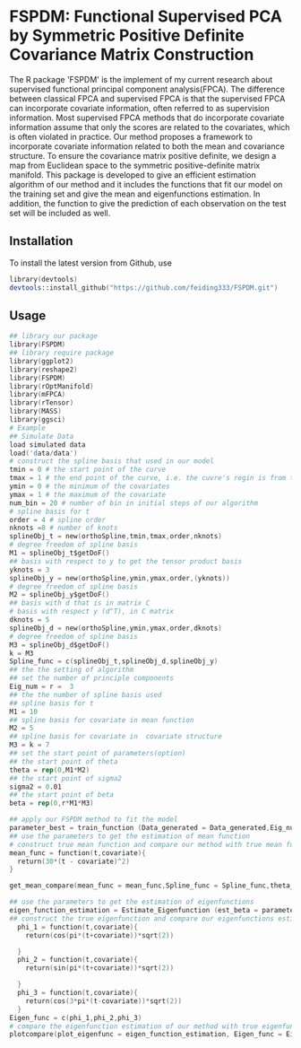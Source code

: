 # FSPDM: Functional Supervised PCA by Symmetric Positive Definite Covariance Matrix Construction

The R package 'FSPDM'  is the implement of my current research about supervised functional principal component analysis(FPCA). The difference between classical FPCA and supervised FPCA is that the supervised FPCA can incorporate covariate information, often referred to as supervision information. Most supervised FPCA methods that do incorporate covariate information assume that only the scores are related to the covariates, which is often violated in practice. Our method proposes a framework to incorporate covariate information related to both the mean and covariance structure. To ensure the covariance matrix positive definite, we design a map from Euclidean space to the symmetric positive-definite matrix manifold. This package is developed to give an efficient estimation algorithm of our method and it includes the functions that fit our model on the training set and give the mean and eigenfunctions estimation. In addition, the function to give the prediction of each observation on the test set will be included as well.

## Installation

To install the latest version from Github, use
```s
library(devtools)
devtools::install_github("https://github.com/feiding333/FSPDM.git")
```

## Usage
```s
## library our package
library(FSPDM)
## library require package
library(ggplot2)
library(reshape2)
library(FSPDM)
library(rOptManifold)
library(mFPCA)
library(rTensor)
library(MASS)
library(ggsci)
# Example
## Simulate Data
load simulated data
load('data/data')
# construct the spline basis that used in our model
tmin = 0 # the start point of the curve
tmax = 1 # the end point of the curve, i.e. the cuvre's regin is from tmin to tmax
ymin = 0 # the minimum of the covariates 
ymax = 1 # the maximum of the covariate 
num_bin = 20 # number of bin in initial steps of our algorithm
# spline basis for t
order = 4 # spline order
nknots =8 # number of knots
splineObj_t = new(orthoSpline,tmin,tmax,order,nknots)
# degree freedom of spline basis
M1 = splineObj_t$getDoF()
## basis with respect to y to get the tensor product basis
yknots = 3
splineObj_y = new(orthoSpline,ymin,ymax,order,(yknots))
# degree freedom of spline basis
M2 = splineObj_y$getDoF()
## basis with d that is in matrix C
# basis with respect y (d^T), in C matrix
dknots = 5
splineObj_d = new(orthoSpline,ymin,ymax,order,dknots)
# degree freedom of spline basis
M3 = splineObj_d$getDoF()
k = M3
Spline_func = c(splineObj_t,splineObj_d,splineObj_y)
## the the setting of algorithm
## set the number of principle components
Eig_num = r =  3
## the the number of spline basis used
## spline basis for t 
M1 = 10
## spline basis for covariate in mean function
M2 = 5
## spline basis for covariate in  covariate structure
M3 = k = 7
## set the start point of parameters(option)
## the start point of theta
theta = rep(0,M1*M2)
## the start point of sigma2
sigma2 = 0.01
## the start point of beta
beta = rep(0,r*M1*M3)

## apply our FSPDM method to fit the model
parameter_best = train_function (Data_generated = Data_generated,Eig_num = Eig_num,k = k, beta = beta,theta = theta,sigma2 = sigma2)
## use the parameters to get the estimation of mean function 
# construct true mean function and compare our method with true mean function
mean_func = function(t,covariate){
  return(30*(t - covariate)^2)
}

get_mean_compare(mean_func = mean_func,Spline_func = Spline_func,theta_est = parameter_best$theta)

## use the parameters to get the estimation of eigenfunctions
eigen_function_estimation = Estimate_Eigenfunction (est_beta = parameter_best$beta,r = r,M1 = M1,Spline_func = Spline_func)
## construct the true eigenfunction and compare our eigenfunctions estimation to true eigenfunction
  phi_1 = function(t,covariate){
    return(cos(pi*(t+covariate))*sqrt(2))

  }
  phi_2 = function(t,covariate){
    return(sin(pi*(t+covariate))*sqrt(2))

  }
  phi_3 = function(t,covariate){
    return(cos(3*pi*(t-covariate))*sqrt(2))
  }
Eigen_func = c(phi_1,phi_2,phi_3)
# compare the eigenfunction estimation of our method with true eigenfunctions
plotcompare(plot_eigenfunc = eigen_function_estimation, Eigen_func = Eigen_func,selK = 3)
